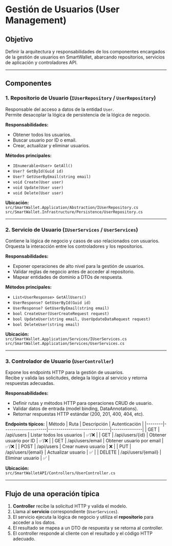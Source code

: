 ﻿# Gestión de Usuarios (User Management)

## Objetivo
Definir la arquitectura y responsabilidades de los componentes encargados de la gestión de usuarios en SmartWallet, abarcando repositorios, servicios de aplicación y controladores API.

---

## Componentes

### 1. Repositorio de Usuario (`IUserRepository` / `UserRepository`)
Responsable del acceso a datos de la entidad `User`.  
Permite desacoplar la lógica de persistencia de la lógica de negocio.

**Responsabilidades:**
- Obtener todos los usuarios.
- Buscar usuario por ID o email.
- Crear, actualizar y eliminar usuarios.

**Métodos principales:**
- `IEnumerable<User> GetAll()`
- `User? GetById(Guid id)`
- `User? GetUserByEmail(string email)`
- `void Create(User user)`
- `void Update(User user)`
- `void Delete(User user)`

**Ubicación:**  
`src/SmartWallet.Application/Abstraction/IUserRepository.cs`  
`src/SmartWallet.Infrastructure/Persistence/UserRepository.cs`

---

### 2. Servicio de Usuario (`IUserServices` / `UserServices`)
Contiene la lógica de negocio y casos de uso relacionados con usuarios.  
Orquesta la interacción entre los controladores y los repositorios.

**Responsabilidades:**
- Exponer operaciones de alto nivel para la gestión de usuarios.
- Validar reglas de negocio antes de acceder al repositorio.
- Mapear entidades de dominio a DTOs de respuesta.

**Métodos principales:**
- `List<UserResponse> GetAllUsers()`
- `UserResponse? GetUserById(Guid id)`
- `UserResponse? GetUserByEmail(string email)`
- `bool CreateUser(UserCreateRequest request)`
- `bool UpdateUser(string email, UserUpdateDataRequest request)`
- `bool DeleteUser(string email)`

**Ubicación:**  
`src/SmartWallet.Application/Services/IUserServices.cs`  
`src/SmartWallet.Application/Services/UserServices.cs`

---

### 3. Controlador de Usuario (`UserController`)
Expone los endpoints HTTP para la gestión de usuarios.  
Recibe y valida las solicitudes, delega la lógica al servicio y retorna respuestas adecuadas.

**Responsabilidades:**
- Definir rutas y métodos HTTP para operaciones CRUD de usuario.
- Validar datos de entrada (model binding, DataAnnotations).
- Retornar respuestas HTTP estándar (200, 201, 400, 404, etc).

**Endpoints típicos:**
| Método | Ruta                | Descripción                  | Autenticación |
|--------|---------------------|------------------------------|---------------|
| GET    | /api/users          | Listar todos los usuarios    | ✅/❌          |
| GET    | /api/users/{id}     | Obtener usuario por ID       | ✅/❌          |
| GET    | /api/users/email    | Obtener usuario por email    | ✅/❌          |
| POST   | /api/users          | Crear nuevo usuario          | ❌            |
| PUT    | /api/users/{email}  | Actualizar usuario           | ✅            |
| DELETE | /api/users/{email}  | Eliminar usuario             | ✅            |

**Ubicación:**  
`src/SmartWalletAPI/Controllers/UserController.cs`

---

## Flujo de una operación típica

1. **Controller** recibe la solicitud HTTP y valida el modelo.
2. Llama al **servicio** correspondiente (`UserServices`).
3. El servicio ejecuta la lógica de negocio y utiliza el **repositorio** para acceder a los datos.
4. El resultado se mapea a un DTO de respuesta y se retorna al controller.
5. El controller responde al cliente con el resultado y el código HTTP adecuado.

